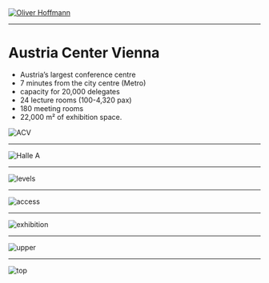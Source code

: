 ## 

[![Oliver Hoffmann](http://res.cloudinary.com/ontore/image/upload/fl_any_format,q_auto:best/v1507060694/17-0678_BMVIT_VK_Hoffmann-2_s7gcqs.png)](https://docs.google.com/presentation/d/11d8lDj-lxInCdtOpae_AtVXOdP7xbsLaKUItDBp60Cc/edit?usp=drivesdk)

---

# Austria Center Vienna

* Austria’s largest conference centre 
* 7 minutes from the city centre (Metro)
* capacity for 20,000 delegates 
* 24 lecture rooms (100-4,320 pax)
* 180 meeting rooms
* 22,000 m² of exhibition space.

![ACV](http://res.cloudinary.com/ontore/image/upload/fl_any_format,q_auto:best/v1507086659/image9_ozmxy0.png)

---

![Halle A](http://res.cloudinary.com/ontore/image/upload/fl_any_format,q_auto:best/v1507087387/image10_hutdmm.png)

---

![levels](http://res.cloudinary.com/ontore/image/upload/fl_any_format,q_auto:best/v1507087726/image24_tbrsdw.png)

---

![access](http://res.cloudinary.com/ontore/image/upload/fl_any_format,q_auto:best/v1507087925/image25_rx0nuf.png)

---

![exhibition](http://res.cloudinary.com/ontore/image/upload/fl_any_format,q_auto:best/v1507088459/image15_lmiyiv.png)

---

![upper](http://res.cloudinary.com/ontore/image/upload/fl_any_format,q_auto:best/v1507088134/image13_lkuzdj.png)

---

![top](http://res.cloudinary.com/ontore/image/upload/fl_any_format,q_auto:best/v1507089293/image16_piyjhd.png)


